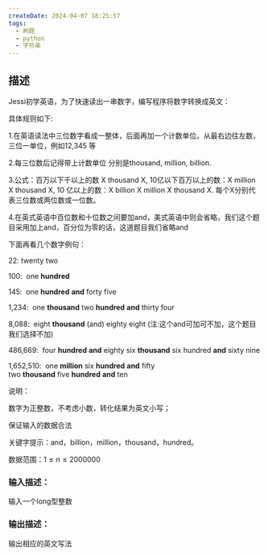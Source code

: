 ```yaml
---
createDate: 2024-04-07 18:25:57
tags:
  - 刷题
  - python
  - 字符串
---
```

## 描述

Jessi初学英语，为了快速读出一串数字，编写程序将数字转换成英文：

具体规则如下:

1.在英语读法中三位数字看成一整体，后面再加一个计数单位。从最右边往左数，三位一单位，例如12,345 等

2.每三位数后记得带上计数单位 分别是thousand, million, billion.

3.公式：百万以下千以上的数 X thousand X, 10亿以下百万以上的数：X million X thousand X, 10 亿以上的数：X billion X million X thousand X. 每个X分别代表三位数或两位数或一位数。

4.在英式英语中百位数和十位数之间要加and，美式英语中则会省略，我们这个题目采用加上and，百分位为零的话，这道题目我们省略and

下面再看几个数字例句：

22: twenty two

100:  one **hundred**

145:  one **hundred** **and** forty five

1,234:  one **thousand** two **hundred** **and** thirty four

8,088:  eight **thousand** (and) eighty eight (注:这个and可加可不加，这个题目我们选择不加)

486,669:  four **hundred** **and** eighty six **thousand** six hundred **and** sixty nine

1,652,510:  one **million** six **hundred** **and** fifty two **thousand** five **hundred** **and** ten

说明：

数字为正整数，不考虑小数，转化结果为英文小写；

保证输入的数据合法

关键字提示：and，billion，million，thousand，hundred。

数据范围：$1≤n≤2000000$ 

### 输入描述：

输入一个long型整数

### 输出描述：

输出相应的英文写法